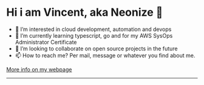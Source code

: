 # Hi i am Vincent, aka Neonize 👋

- 👀 I’m interested in cloud development, automation and devops
- 🌱 I’m currently learning typescript, go and for my AWS SysOps Administrator Certificate
- 💞️ I’m looking to collaborate on open source projects in the future
- 📫 How to reach me? Per mail, message or whatever you find about me.

[More info on my webpage](https://vmartens.de)

---

<!---
Neonize/Neonize is a ✨ special ✨ repository because its `README.md` (this file) appears on your GitHub profile.
You can click the Preview link to take a look at your changes.
--->
